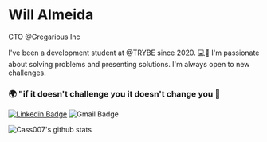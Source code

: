 # Will Almeida
CTO @Gregarious Inc

I've been a development student at @TRYBE since 2020. 💻🚀
I'm passionate about solving problems and presenting solutions. I'm always open to new challenges.
### 🌍 "if it doesn't challenge you it doesn't change you 🧠

[![Linkedin Badge](https://img.shields.io/badge/-Will%20Almeida-03bb85?style=flat-square&logo=Linkedin&logoColor=white&link=https://www.linkedin.com/in/willianjuniore/)](https://www.linkedin.com/in/willianjuniore/) 
![Gmail Badge](https://img.shields.io/badge/-thecastieel07@gmail.com-03bb85?style=flat-square&logo=Gmail&logoColor=white&link=mailto:thecastieel07@gmail.com)

![Cass007's github stats](https://github-readme-stats.vercel.app/api?username=Cass007&show_icons=true&theme=radical)
